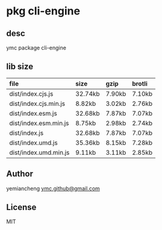 # pkg cli-engine

## desc
ymc package cli-engine

## lib size  
file | size | gzip | brotli
:---- | :---- | :---- | :----
dist/index.cjs.js | 32.74kb | 7.90kb | 7.10kb
dist/index.cjs.min.js | 8.82kb | 3.02kb | 2.76kb
dist/index.esm.js | 32.68kb | 7.87kb | 7.07kb
dist/index.esm.min.js | 8.75kb | 2.98kb | 2.74kb
dist/index.js | 32.68kb | 7.87kb | 7.07kb
dist/index.umd.js | 35.36kb | 8.15kb | 7.28kb
dist/index.umd.min.js | 9.11kb | 3.11kb | 2.85kb

## Author
yemiancheng <ymc.github@gmail.com>

## License
MIT